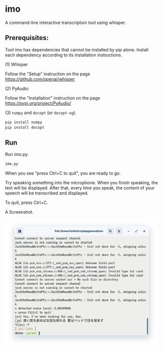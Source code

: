 imo
====

A command-line interactive transcription tool using whisper.

## Prerequisites:

Tool imo has dependencies that cannot be installed by pip alone.
Install each dependency according to its installation instructions.

(1) Whisper

Follow the "Setup" instruction on the page https://github.com/openai/whisper

(2) PyAudio

Follow the "Installation" instruction on the page https://pypi.org/project/PyAudio/

(3) `numpy` and `docopt` (or `docopt-ng`).

```sh
pip install numpy
pip install docopt
```

## Run

Run imo.py.

```sh
imo.py
```

When you see "press Ctrl+C to quit", you are ready to go.

Try speaking something into the microphone. When you finish speaking, the text will be displayed. After that, every time you speak, the content of your speech will be transcribed and displayed.

To quit, press Ctrl+C.

A Screenshot.

![](images/run1.png)

